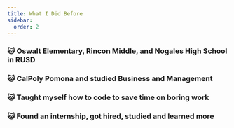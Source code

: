 ```yaml
---
title: What I Did Before
sidebar:
  order: 2
---
```


### 🐱 Oswalt Elementary, Rincon Middle, and Nogales High School in RUSD

### 🐱 CalPoly Pomona and studied Business and Management

### 🐱 Taught myself how to code to save time on boring work

### 🐱 Found an internship, got hired, studied and learned more
